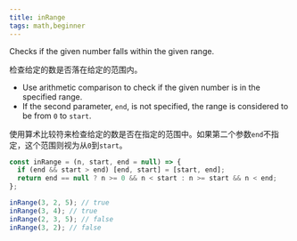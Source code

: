 ```yaml
---
title: inRange
tags: math,beginner
---
```


Checks if the given number falls within the given range.

检查给定的数是否落在给定的范围内。

- Use arithmetic comparison to check if the given number is in the specified range.
- If the second parameter, `end`, is not specified, the range is considered to be from `0` to `start`.

使用算术比较符来检查给定的数是否在指定的范围中。如果第二个参数`end`不指定，这个范围则视为从`0`到`start`。

```js
const inRange = (n, start, end = null) => {
  if (end && start > end) [end, start] = [start, end];
  return end == null ? n >= 0 && n < start : n >= start && n < end;
};
```

```js
inRange(3, 2, 5); // true
inRange(3, 4); // true
inRange(2, 3, 5); // false
inRange(3, 2); // false
```
